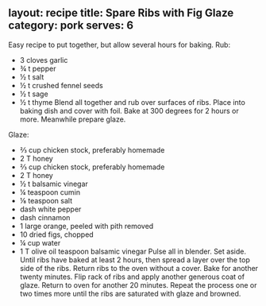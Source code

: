 layout: recipe
title: Spare Ribs with Fig Glaze
category: pork
serves: 6
---
Easy recipe to put together, but allow several hours for baking.
Rub:
- 3 cloves garlic
- ¾ t pepper
- ½ t salt
- ½ t crushed fennel seeds
- ½ t sage
- ½ t thyme
Blend all together and rub over surfaces of ribs.  Place into baking dish and cover with foil.  Bake at 300 degrees for 2 hours or more.
Meanwhile prepare glaze.

Glaze:
- ⅔ cup chicken stock, preferably homemade
- 2 T honey
- ⅔ cup chicken stock, preferably homemade
- 2 T honey
- ½ t balsamic vinegar
- ¼ teaspoon cumin
- ⅛ teaspoon salt
- dash white pepper
- dash cinnamon
- 1 large orange, peeled with pith removed
- 10 dried figs, chopped
- ¼ cup water
- 1 T olive oil teaspoon balsamic vinegar
Pulse all in blender. Set aside. Until ribs have baked at least 2 hours, then spread a layer over the top side of the ribs.  Return ribs to the oven without a cover. Bake for another twenty minutes.  Flip rack of ribs and apply another generous coat of glaze. Return to oven for another 20 minutes. Repeat the process one or two times more until the ribs are saturated with glaze and browned.

